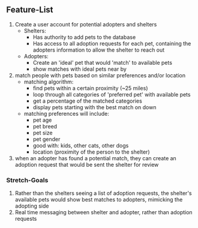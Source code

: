 ## Feature-List
1. Create a user account for potential adopters and shelters
   * Shelters:
     * Has authority to add pets to the database
     * Has access to all adoption requests for each pet, containing the adopters information to allow the shelter to reach out
   * Adopters:
     * Create an 'ideal' pet that would 'match' to available pets
     * show matches with ideal pets near by
2. match people with pets based on similar preferences and/or location
   * matching algorithm:
     * find pets within a certain proximity (~25 miles)
     * loop through all categories of 'preferred pet' with available pets
     * get a percentage of the matched categories
     * display pets starting with the best match on down
   * matching preferences will include:
     * pet age
     * pet breed
     * pet size
     * pet gender
     * good with: kids, other cats, other dogs
     * location (proximity of the person to the shelter)
3. when an adopter has found a potential match, they can create an adoption request that would be sent the shelter for review


### Stretch-Goals
1. Rather than the shelters seeing a list of adoption requests, the shelter's available pets would show best matches to adopters, mimicking the adopting side
2. Real time messaging between shelter and adopter, rather than adoption requests
